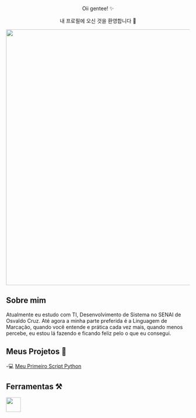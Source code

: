 
<p align="center"> 
           Oii gentee! ✨
<p/>
<p align="center"> 
           내 프로필에 오신 것을 환영합니다 🌼
<p/>


<p align="center" >
          <img width="700" heigth="700" src="https://i.pinimg.com/736x/f6/17/30/f617300c112935bac6fdd5260f1db7c0.jpg"/>
</p>



## Sobre mim 
Atualmente eu estudo com TI, Desenvolvimento de Sistema no SENAI de Osvaldo Cruz. 
Até agora a minha parte preferida é a Linguagem de Marcação, quando você entende e prática cada vez mais, quando menos percebe, eu estou lá fazendo e ficando feliz pelo o que eu consegui.


## Meus Projetos 🚀
-💻 [Meu Primeiro Script Python](https://github.com/Thicona/meu-primeiro-script-python.git)



## Ferramentas ⚒️
<img src="https://cdn.jsdelivr.net/gh/devicons/devicon@latest/icons/linux/linux-original.svg" width="40" height="40"/>
          
